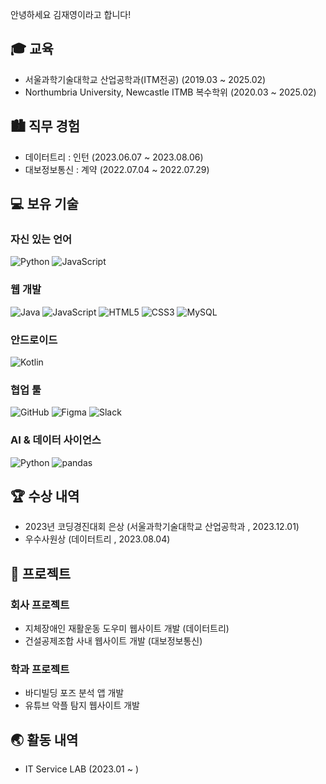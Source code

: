 안녕하세요 김재영이라고 합니다!

## 🎓 교육

- 서울과학기술대학교 산업공학과(ITM전공) (2019.03 ~ 2025.02)
- Northumbria University, Newcastle ITMB 복수학위 (2020.03 ~ 2025.02)
  
## 🏙 직무 경험

- 데이터트리 : 인턴 (2023.06.07 ~ 2023.08.06)
- 대보정보통신 : 계약 (2022.07.04 ~ 2022.07.29)

## 💻 보유 기술

### 자신 있는 언어
![Python](https://img.shields.io/badge/Python-3776AB.svg?style=flat-square&logo=Python&logoColor=white)
![JavaScript](https://img.shields.io/badge/JavaScript-%23323330.svg?style=flat-square&logo=JavaScript&logoColor=%23F7DF1E)

### 웹 개발
![Java](https://img.shields.io/badge/Java-3776AB?style=flat-square&logo=Java&logoColor=white)
![JavaScript](https://img.shields.io/badge/JavaScript-%23323330.svg?style=flat-square&logo=JavaScript&logoColor=%23F7DF1E)
![HTML5](https://img.shields.io/badge/HTML5-%23E34F26.svg?style=flat-square&logo=HTML5&logoColor=white)
![CSS3](https://img.shields.io/badge/CSS3-%231572B6.svg?style=flat-square&logo=CSS3&logoColor=white)
![MySQL](https://img.shields.io/badge/MySQL-4479A1?style=flat-square&logo=MySQL&logoColor=white)

### 안드로이드
![Kotlin](https://img.shields.io/badge/Kotlin-7F52FF?style=flat-square&logo=Kotlin&logoColor=white)

### 협업 툴
![GitHub](https://img.shields.io/badge/GitHub-%23121011.svg?style=flat-square&logo=GitHub&logoColor=white)
![Figma](https://img.shields.io/badge/Figma-%23F24E1E.svg?style=flat-square&logo=Figma&logoColor=white)
![Slack](https://img.shields.io/badge/Slack-%23F24E1E.svg?style=flat-square&logo=Slack&logoColor=white)

### AI & 데이터 사이언스 
![Python](https://img.shields.io/badge/Python-3776AB.svg?style=flat-square&logo=Python&logoColor=white)
![pandas](https://img.shields.io/badge/pandas-150458.svg?style=flat-square&logo=pandas&logoColor=white)

## 🏆 수상 내역 

- 2023년 코딩경진대회 은상 (서울과학기술대학교 산업공학과 , 2023.12.01)
- 우수사원상 (데이터트리 , 2023.08.04)
  
## 📑 프로젝트

### 회사 프로젝트

- 지체장애인 재활운동 도우미 웹사이트 개발 (데이터트리)
- 건설공제조합 사내 웹사이트 개발 (대보정보통신)

### 학과 프로젝트

- 바디빌딩 포즈 분석 앱 개발
- 유튜브 악플 탐지 웹사이트 개발

## 🌏 활동 내역

- IT Service LAB (2023.01 ~ )

